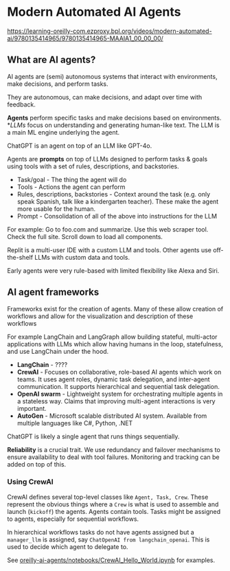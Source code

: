 # Modern Automated AI Agents

https://learning-oreilly-com.ezproxy.bpl.org/videos/modern-automated-ai/9780135414965/9780135414965-MAAIA1_00_00_00/

## What are AI agents?

AI agents are (semi) autonomous systems that interact with environments, make decisions, and perform tasks.

They are autonomous, can make decisions, and adapt over time with feedback.

**Agents** perform specific tasks and make decisions based on environments. **LLMs* focus on understanding and generating human-like text. The LLM is a main ML engine underlying the agent.

ChatGPT is an agent on top of an LLM like GPT-4o.

Agents are **prompts** on top of LLMs designed to perform tasks & goals using tools with a set of rules, descriptions, and backstories.

* Task/goal - The thing the agent will do
* Tools - Actions the agent can perform
* Rules, descriptions, backstories - Context around the task (e.g. only speak Spanish, talk like a kindergarten teacher). These make the agent more usable for the human.
* Prompt - Consolidation of all of the above into instructions for the LLM

For example: Go to foo.com and summarize. Use this web scraper tool. Check the full site. Scroll down to load all components.

Replit is a multi-user IDE with a custom LLM and tools. Other agents use off-the-shelf LLMs with custom data and tools.

Early agents were very rule-based with limited flexibility like Alexa and Siri.

## AI agent frameworks

Frameworks exist for the creation of agents. Many of these allow creation of workflows and allow for the visualization and description of these workflows

For example LangChain and LangGraph allow building stateful, multi-actor applications with LLMs which allow having humans in the loop, statefulness, and use LangChain under the hood.

* **LangChain** - ????
* **CrewAI** - Focuses on collaborative, role-based AI agents which work on teams. It uses agent roles, dynamic task delegation, and inter-agent communication. It supports hierarchical and sequential task delegation.
* **OpenAI swarm** - Lightweight system for orchestrating multiple agents in a stateless way. Claims that improving multi-agent interactions is very important.
* **AutoGen** - Microsoft scalable distributed AI system. Available from multiple languages like C#, Python, .NET

ChatGPT is likely a single agent that runs things sequentially.

**Reliability** is a crucial trait. We use redundancy and failover mechanisms to ensure availability to deal with tool failures. Monitoring and tracking can be added on top of this.

### Using CrewAI

CrewAI defines several top-level classes like `Agent, Task, Crew`. These represent the obvious things where a `Crew` is what is used to assemble and launch (`kickoff`) the agents. Agents contain tools. Tasks might be assigned to agents, especially for sequential workflows.

In hierarchical workflows tasks do not have agents assigned but a `manager_llm` is assigned, say `ChatOpenAI from langchain_openai`. This is used to decide which agent to delegate to.

See [oreilly-ai-agents/notebooks/CrewAI_Hello_World.ipynb](oreilly-ai-agents/notebooks/CrewAI_Hello_World.ipynb) for examples.
